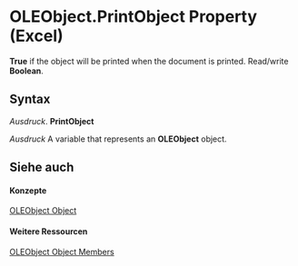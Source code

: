 
# OLEObject.PrintObject Property (Excel)

 **True** if the object will be printed when the document is printed. Read/write **Boolean**.


## Syntax

 _Ausdruck_. **PrintObject**

 _Ausdruck_ A variable that represents an **OLEObject** object.


## Siehe auch


#### Konzepte


[OLEObject Object](bc3ef12d-1531-6c21-71ab-3df6bb851f3b.md)
#### Weitere Ressourcen


[OLEObject Object Members](http://msdn.microsoft.com/library/fcee0a0a-a270-9f03-37f6-eb5989797bba%28Office.15%29.aspx)